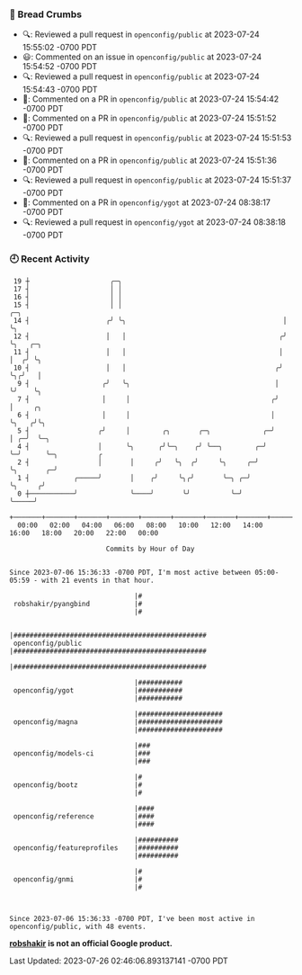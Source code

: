 ### 🍞 Bread Crumbs

 * 🔍: Reviewed a pull request in  `openconfig/public` at 2023-07-24 15:55:02 -0700 PDT
 * 😃: Commented on an issue in `openconfig/public` at 2023-07-24 15:54:52 -0700 PDT
 * 🔍: Reviewed a pull request in  `openconfig/public` at 2023-07-24 15:54:43 -0700 PDT
 * 💬: Commented on a PR in  `openconfig/public` at 2023-07-24 15:54:42 -0700 PDT
 * 💬: Commented on a PR in  `openconfig/public` at 2023-07-24 15:51:52 -0700 PDT
 * 🔍: Reviewed a pull request in  `openconfig/public` at 2023-07-24 15:51:53 -0700 PDT
 * 💬: Commented on a PR in  `openconfig/public` at 2023-07-24 15:51:36 -0700 PDT
 * 🔍: Reviewed a pull request in  `openconfig/public` at 2023-07-24 15:51:37 -0700 PDT
 * 💬: Commented on a PR in  `openconfig/ygot` at 2023-07-24 08:38:17 -0700 PDT
 * 🔍: Reviewed a pull request in  `openconfig/ygot` at 2023-07-24 08:38:18 -0700 PDT

### 🕘 Recent Activity
```
 19 ┼                    ╭─╮
 17 ┤                    │ │
 16 ┤                    │ │
 15 ┤                    │ │                                        ╭─╮
 14 ┤                   ╭╯ ╰╮                                       │ ╰╮
 12 ┤                   │   │                                      ╭╯  ╰╮   ╭─╮
 11 ┤                   │   │                                      │    │  ╭╯ ╰╮
 10 ┤                   │   │                                     ╭╯    ╰╮╭╯   │
  9 ┤                  ╭╯   ╰╮                                    │      ╰╯    ╰╮
  7 ┤                  │     │                                   ╭╯             │     ╭╮
  6 ┤                  │     │                                   │              ╰╮   ╭╯╰╮
  5 ┤                 ╭╯     │        ╭╮       ╭─╮             ╭─╯               │ ╭─╯  ╰─╮
  4 ┤                 │      ╰╮      ╭╯╰─╮    ╭╯ ╰──╮        ╭─╯                 ╰─╯      ╰─╮          ╭
  2 ┤                 │       │     ╭╯   ╰╮  ╭╯     ╰╮     ╭─╯                              ╰╮       ╭─╯
  1 ┤           ╭─────╯       │    ╭╯     ╰╮╭╯       ╰─╮ ╭─╯                                 ╰╮     ╭╯
  0 ┼───────────╯             ╰────╯       ╰╯          ╰─╯                                    ╰─────╯
    +───────+───────+───────+───────+───────+───────+───────+───────+───────+───────+───────+───────+────
  00:00   02:00   04:00   06:00   08:00   10:00   12:00   14:00   16:00   18:00   20:00   22:00   00:00   

						Commits by Hour of Day


Since 2023-07-06 15:36:33 -0700 PDT, I'm most active between 05:00-05:59 - with 21 events in that hour.

```



```
                               |#
 robshakir/pyangbind           |#
                               |#

                               |################################################
 openconfig/public             |################################################
                               |################################################

                               |###########
 openconfig/ygot               |###########
                               |###########

                               |#####################
 openconfig/magna              |#####################
                               |#####################

                               |###
 openconfig/models-ci          |###
                               |###

                               |#
 openconfig/bootz              |#
                               |#

                               |####
 openconfig/reference          |####
                               |####

                               |##########
 openconfig/featureprofiles    |##########
                               |##########

                               |#
 openconfig/gnmi               |#
                               |#



Since 2023-07-06 15:36:33 -0700 PDT, I've been most active in openconfig/public, with 48 events.

```
**[robshakir](mailto:robjs@google.com) is not an official Google product.**  


Last Updated: 2023-07-26 02:46:06.893137141 -0700 PDT

